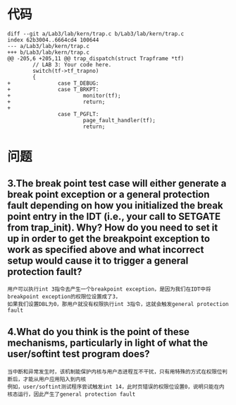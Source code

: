 # 代码
```
diff --git a/Lab3/lab/kern/trap.c b/Lab3/lab/kern/trap.c
index 62b3004..6664cd4 100644
--- a/Lab3/lab/kern/trap.c
+++ b/Lab3/lab/kern/trap.c
@@ -205,6 +205,11 @@ trap_dispatch(struct Trapframe *tf)
        // LAB 3: Your code here.
        switch(tf->tf_trapno)
        {
+               case T_DEBUG:
+               case T_BRKPT:
+                       monitor(tf);
+                       return;
+
                case T_PGFLT:
                        page_fault_handler(tf);
                        return;
```

# 问题
## 3.The break point test case will either generate a break point exception or a general protection fault depending on how you initialized the break point entry in the IDT (i.e., your call to SETGATE from trap_init). Why? How do you need to set it up in order to get the breakpoint exception to work as specified above and what incorrect setup would cause it to trigger a general protection fault?
```
用户可以执行int 3指令去产生一个breakpoint exception，是因为我们在IDT中将breakpoint exception的权限位设置成了3，
如果我们设置DBL为0，那用户就没有权限执行int 3指令，这就会触发general protection fault
```

## 4.What do you think is the point of these mechanisms, particularly in light of what the user/softint test program does?
```
当中断和异常发生时，该机制能保护内核与用户态进程互不干扰，只有用特殊的方式在权限位判断后，才能从用户应用陷入到内核
例如，user/softint测试程序尝试触发int 14，此时页错误的权限位设置0，说明只能在内核态运行，因此产生了general protection fault
```
